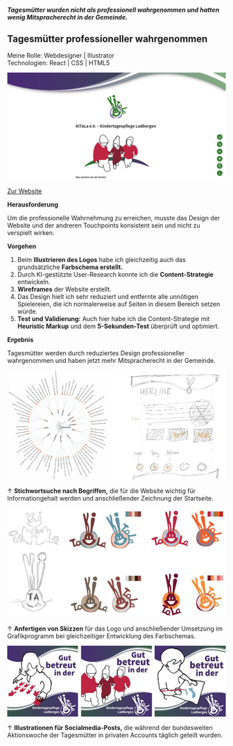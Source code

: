 ##### Tagesmütter wurden nicht als professionell wahrgenommen und hatten wenig Mitspracherecht in der Gemeinde.

## Tagesmütter professioneller wahrgenommen

<p style="font-size: var(--fs-small-text); color: var(--col-gray)">Meine Rolle: Webdesigner | Illustrator<br/>Technologien: React | CSS | HTML5</p>

![Vereinsseite der Tagesmütter](../images/WebsiteMockup_KiTaLa.jpg)

[Zur Website](https://kitala-ladbergen.de)

**Herausforderung**

Um die professionelle Wahrnehmung zu erreichen, musste das Design der Website und der andreren Touchpoints konsistent sein und nicht zu verspielt wirken.

**Vorgehen**

1. Beim **Illustrieren des Logos** habe ich gleichzeitig auch das grundsätzliche **Farbschema erstellt.**
2. Durch KI-gestützte User-Research konnte ich die **Content-Strategie** entwickeln.
3. **Wireframes** der Website erstellt.
4. Das Design hielt ich sehr reduziert und entfernte alle unnötigen Spielereien, die ich normalerweise auf Seiten in diesem Bereich setzen würde.
5. **Test und Validierung:** Auch hier habe ich die Content-Strategie mit **Heuristic Markup** und dem **5-Sekunden-Test** überprüft und optimiert.

**Ergebnis**

Tagesmütter werden durch reduziertes Design professioneller wahrgenommen und haben jetzt mehr Mitspracherecht in der Gemeinde.

![Planung und Vorzeichnung](../images/Kitala_PlanungZeichnung.jpg)

<p style="font-size: var(--fs-small-text); line-height: var(--lh-small-text)">&#8593; <strong>Stichwortsuche nach Begriffen,</strong> die für die Website wichtig für Informationgehalt werden und anschließender Zeichnung der Startseite.</p>

![Logoskizzen und Farbschemen](../images/LogoMockup_KiTaLa.jpg)

<p style="font-size: var(--fs-small-text); line-height: var(--lh-small-text)">&#8593; <strong>Anfertigen von Skizzen</strong> für das Logo und anschließender Umsetzung im Grafikprogramm bei gleichzeitiger Entwicklung des Farbschemas.</p>

![Aktionswoche](../images/Aktion_KiTaLa.jpg)

<p style="font-size: var(--fs-small-text); line-height: var(--lh-small-text)">&#8593; <strong>Illustrationen für Socialmedia-Posts,</strong> die während der bundesweiten Aktionswoche der Tagesmütter in privaten Accounts täglich geteilt wurden.</p>
